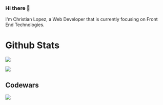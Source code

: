 ### Hi there 👋
I'm Christian Lopez, a Web Developer that is currently focusing on Front End Technologies.

# Github Stats
[<img src="https://github-readme-stats.vercel.app/api?username=lpzchrstn&count_private=true&show_icons=true&title_color=E8E8E8&icon_color=B93021&text_color=3D7EBB&bg_color=45,1D1D1F,303133&border_radius=15"/>](https://github.com/lpzchrstn)

[<img src="https://github-readme-stats.vercel.app/api/top-langs?username=lpzchrstn&layout=compact&exclude_repo=FE-training,sass-lpzchrstn&langs_count=10&bg_color=45,1D1D1F,303133&border_radius=15&text_color=ffffff&title_color=3D7EBB" />](https://github.com/lpzchrstn)

## Codewars
[<img src="https://www.codewars.com/users/lpzchrstn/badges/large" />](https://www.codewars.com/users/lpzchrstn)
